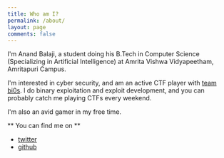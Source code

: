 ```yaml
---
title: Who am I?
permalink: /about/
layout: page
comments: false
---
```


I'm Anand Balaji, a student doing his B.Tech in Computer Science (Specializing in Artificial Intelligence) at Amrita Vishwa Vidyapeetham, Amritapuri Campus.

I'm interested in cyber security, and am an active CTF player with <a href="https://www.bi0s.in/" target="_blank" rel="noopener">team bi0s</a>. I do binary exploitation and exploit development, and you can probably catch me playing CTFs every weekend.

I'm also an avid gamer in my free time.

** You can find me on **
- <a href="https://www.twitter.com/_d4rkkn1gh7" target="_blank" rel="noopener">twitter</a>
- <a href="https://www.github.com/d4rk-kn1gh7" target="_blank" rel="noopener">github</a>
